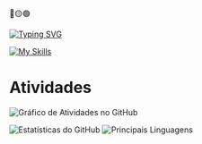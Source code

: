 🔴🟡🟢

[![Typing SVG](https://readme-typing-svg.herokuapp.com?font=Danfo&size=35&duration=100&pause=100&color=F7003C&vCenter=true&multiline=true&repeat=false&width=200&height=100&lines=IGOR+MURAI;UI+DESIGN)](https://git.io/typing-svg) 

[![My Skills](https://skillicons.dev/icons?i=figma,illustrator)](https://skillicons.dev)

#  Atividades
![Gráfico de Atividades no GitHub](https://github-readme-activity-graph.vercel.app/graph?username=igormurai&bg_color=0d1117&color=BBC8C6&line=858585&point=F70056&area=true&hide_border=true&locale=pt-br)

![Estatísticas do GitHub](https://github-readme-stats.vercel.app/api?username=igormurai&show_icons=true&theme=github_dark&icon_color=F70056&title_color=F70056&hide_border=true&border_color=F70056&locale=pt-br&border_radius=30.0&title=grafico)             ![Principais Linguagens](https://github-readme-stats.vercel.app/api/top-langs/?username=igormurai&layout=compact&theme=github_dark&title_color=F70056&border_radius=30.0&hide_border=true&locale=pt-br)
